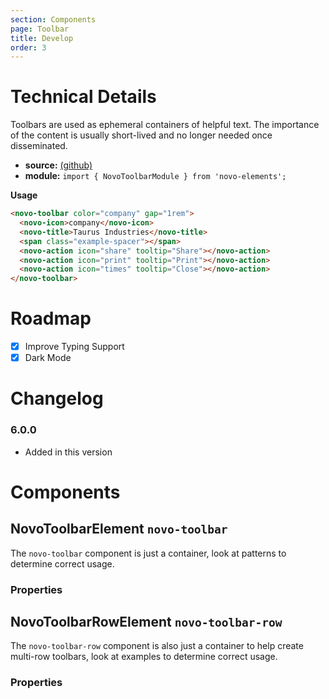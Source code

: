 ```yaml
---
section: Components
page: Toolbar
title: Develop
order: 3
---
```


# Technical Details

Toolbars are used as ephemeral containers of helpful text. The importance of the content is usually short-lived and no longer needed once disseminated.

- **source:** [(github)](https://github.com/bullhorn/novo-elements/blob/master/projects/novo-elements/src/elements/toolbar)
- **module:** `import { NovoToolbarModule } from 'novo-elements';`

**Usage**

```html
<novo-toolbar color="company" gap="1rem">
  <novo-icon>company</novo-icon>
  <novo-title>Taurus Industries</novo-title>
  <span class="example-spacer"></span>
  <novo-action icon="share" tooltip="Share"></novo-action>
  <novo-action icon="print" tooltip="Print"></novo-action>
  <novo-action icon="times" tooltip="Close"></novo-action>
</novo-toolbar>
```

# Roadmap

- [x] Improve Typing Support
- [x] Dark Mode

# Changelog

### 6.0.0

- Added in this version

# Components

## NovoToolbarElement `novo-toolbar`

The `novo-toolbar` component is just a container, look at patterns to determine correct usage.

### Properties

<props-table component="NovoToolbar"></props-table>


## NovoToolbarRowElement `novo-toolbar-row`

The `novo-toolbar-row` component is also just a container to help create multi-row toolbars, look at examples to determine correct usage.

### Properties

<props-table component="NovoToolbarRow"></props-table>

